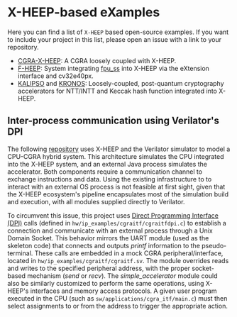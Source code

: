 # X-HEEP-based eXamples

Here you can find a list of `X-HEEP` based open-source examples. If you want to include your project in this list, please open an issue with a link to your repository.

* [CGRA-X-HEEP](https://github.com/esl-epfl/cgra_x_heep): A CGRA loosely coupled with X-HEEP.
* [F-HEEP](https://github.com/davidmallasen/F-HEEP): System integrating [fpu_ss](https://github.com/pulp-platform/fpu_ss) into X-HEEP via the eXtension interface and cv32e40px.
* [KALIPSO](https://github.com/vlsi-lab/ntt_intt_kyber) and [KRONOS](https://github.com/vlsi-lab/keccak_integration/tree/keccak_xheep): Loosely-coupled, post-quantum cryptography accelerators for NTT/INTT and Keccak hash function integrated into X-HEEP.

## Inter-process communication using Verilator's DPI

The following [repository](https://github.com/specs-feup/x-heep) uses X-HEEP and the Verilator simulator to model a CPU-CGRA hybrid system. This architecture simulates the CPU integrated into the X-HEEP system, and an external Java process simulates the accelerator. Both components require a communication channel to exchange instructions and data. Using the existing infrastructure to to interact with an external OS process is not feasible at first sight, given that the X-HEEP ecosystem's pipeline encapsulates most of the simulation build and execution, with all modules supplied directly to Verilator. 

To circumvent this issue, this project uses [Direct Programming Interface (DPI)](https://verilator.org/guide/latest/connecting.html) calls (defined in `hw/ip_examples/cgraitf/cgraitfdpi.c`) to establish a connection and communicate with an external process through a Unix Domain Socket. This behavior mirrors the UART module (used as the skeleton code) that connects and outputs _printf_ information to the pseudo-terminal. These calls are embedded in a mock CGRA peripheral/interface, located in `hw/ip_examples/cgraitf/cgraitf.sv`. The module overrides reads and writes to the specified peripheral address, with the proper socket-based mechanism (_send_ or _recv_). The _simple_accelerator_ module could also be similarly customized to perform the same operations, using X-HEEP's  interfaces and memory access protocols. A given user program executed in the CPU (such as `sw/applications/cgra_itf/main.c`) must then select assignments to or from the address to trigger the appropriate action.